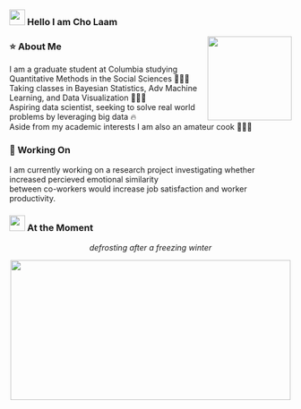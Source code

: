 ### <img src="https://tenor.com/view/waving-hand-joypixels-hi-hello-hey-there-gif-17554626.gif" width="28" height="28" /> Hello I am Cho Laam 

<img src="https://tenor.com/view/cat-computer-typing-working-funny-cats-gif-12030261.gif" width="150" height="150" img align="right" />

### ⭐ About Me 
I am a graduate student at Columbia studying Quantitative Methods in the Social Sciences 👩🏻‍🎓
</br>Taking classes in Bayesian Statistics, Adv Machine Learning, and Data Visualization 👩🏻‍💻
</br>Aspiring data scientist, seeking to solve real world problems by leveraging big data 🔥
</br>Aside from my academic interests I am also an amateur cook 👩🏻‍🍳 

### 📂 Working On
I am currently working on a research project investigating whether increased percieved emotional similarity 
</br>between co-workers would increase job satisfaction and worker productivity. 

### <img src="https://tenor.com/view/vodafone-greece-vodafone-vodafonegr-vodafone_greece-vodagreece-gif-15657958.gif" width="28" height="28" /> At the Moment 
<p align="center"><i> defrosting after a freezing winter </i></p>
<p align="center"> <img src="https://tenor.com/view/this-is-fine-fire-coffee-dog-gif-10959043.gif" width="500" height="250" /> </p>
